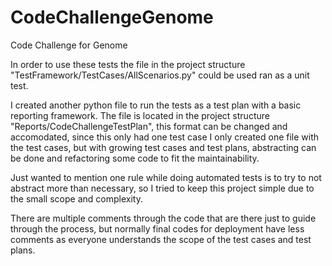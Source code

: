 # CodeChallengeGenome
Code Challenge for Genome

In order to use these tests the file in the project structure "TestFramework/TestCases/AllScenarios.py" could be used ran as a unit test.

I created another python file to run the tests as a test plan with a basic reporting framework. The file is located in the project structure "Reports/CodeChallengeTestPlan", this format can be changed and accomodated, since this only had one test case I only created one file with the test cases, but with growing test cases and test plans, abstracting can be done and refactoring some code to fit the maintainability.

Just wanted to mention one rule while doing automated tests is to try to not abstract more than necessary, so I tried to keep this project simple due to the small scope and complexity.

There are multiple comments through the code that are there just to guide through the process, but normally final codes for deployment have less comments as everyone understands the scope of the test cases and test plans.
